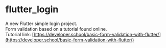 # flutter_login

A new Flutter simple login project.  
Form validation based on a tutorial found online.  
Tutorial link: [https://developer.school/basic-form-validation-with-flutter/](https://developer.school/basic-form-validation-with-flutter/)
